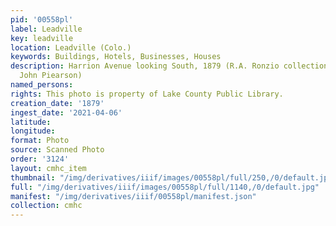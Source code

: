 ```yaml
---
pid: '00558pl'
label: Leadville
key: leadville
location: Leadville (Colo.)
keywords: Buildings, Hotels, Businesses, Houses
description: Harrion Avenue looking South, 1879 (R.A. Ronzio collection, Donated by
  John Piearson)
named_persons: 
rights: This photo is property of Lake County Public Library.
creation_date: '1879'
ingest_date: '2021-04-06'
latitude: 
longitude: 
format: Photo
source: Scanned Photo
order: '3124'
layout: cmhc_item
thumbnail: "/img/derivatives/iiif/images/00558pl/full/250,/0/default.jpg"
full: "/img/derivatives/iiif/images/00558pl/full/1140,/0/default.jpg"
manifest: "/img/derivatives/iiif/00558pl/manifest.json"
collection: cmhc
---
```

